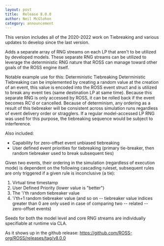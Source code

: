 ```yaml
---
layout: post
title:  Release 8.0.0
author: Neil McGlohon
category: announcement
---
```


This version includes all of the 2020-2022 work on Tiebreaking and various updates to develop since the last version.

Adds a separate array of RNG streams on each LP that aren't to be utilized by developed models. These separate RNG streams can be utilized to leverage the deterministic RNG nature that ROSS can manage toward other goals of the ROSS engine itself.

Notable example use for this: Deterministic Tiebreaking Deterministic Tiebreaking can be implemented by creating a random value at the creation of an event, this value is encoded into the ROSS event struct and is utilized to break any event ties (same destination LP at same time). Because this separate RNG is only accessed by ROSS, it can be rolled back if the event becomes RC'd or cancelled. Because of determinism, any ordering as a result of this tiebreaker will be consistent across simulation runs regardless of event delivery order or stragglers. If a regular model-accessed LP RNG was used for this purpose, the tiebreaking sequence would be subject to interference.

Also included:

- Capability for zero-offset event unbiased tiebreaking
- User defined event priorities for tiebreaking (primary tie-breaker, then random tiebreaker used to break subsequent ties)

Given two events, their ordering in the simulation (regardless of execution mode) is dependent on the following cascading ruleset, subsequent rules are only triggered if a given rule is inconclusive (a tie):

1. Virtual time timestamp
2. User Defined Priority (lower value is "better")
3. The 'i'th random tiebreaker value
4. 'i'th+1 random tiebreaker value (and so on -- tiebreaker value indices greater than 0 are only used in case of comparing two -- related -- zero-offset events)

Seeds for both the model level and core RNG streams are individually specifiable at runtime via CLA.

As it shows up in the github release: <https://github.com/ROSS-org/ROSS/releases/tag/v8.0.0>
